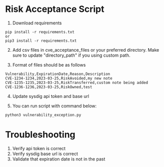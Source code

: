 # Risk Acceptance Script

1. Download requirements

```
pip install -r requirements.txt
or
pip3 install -r requirements.txt
```

2. Add csv files in cve_acceptance_files or your preferred directory. Make sure to update "directory_path" if you using custom path.

3. Format of files should be as follows
```
Vulnerability,ExpirationDate,Reason,Description
CVE-1234-1234,2023-03-25,RiskAvoided,my new note
CVE-1235-1235,2023-03-25,RiskTransferred,custom note being added
CVE-1236-1236,2023-03-25,RiskOwned,test
```

4. Update sysdig api token and base url

5. You can run script with command below:

```
python3 vulnerability_exception.py
```

# Troubleshooting

1. Verify api token is correct
2. Verify sysdig base url is correct
3. Validate that expiration date is not in the past
